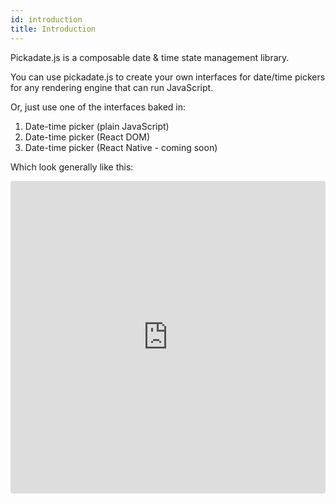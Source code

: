 ```yaml
---
id: introduction
title: Introduction
---
```


Pickadate.js is a composable date & time state management library.

You can use pickadate.js to create your own interfaces for date/time pickers for any rendering engine that can run JavaScript.

Or, just use one of the interfaces baked in:

1. Date-time picker (plain JavaScript)
1. Date-time picker (React DOM)
1. Date-time picker (React Native - coming soon)

Which look generally like this:

<div class="pickadate-demo"><iframe src="https://codesandbox.io/embed/2vj4opzp9n?hidenavigation=1" style="width:100%; height:500px; border:0; border-radius: 4px; overflow:hidden;" sandbox="allow-modals allow-forms allow-popups allow-scripts allow-same-origin"></iframe></div>
